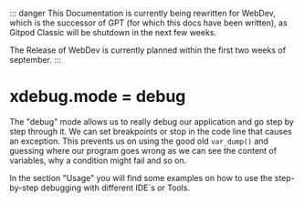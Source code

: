 ::: danger
This Documentation is currently being rewritten for WebDev, which is the successor of GPT (for which this docs have been written), as Gitpod Classic will be shutdown in the next few weeks.

The Release of WebDev is currently planned within the first two weeks of september.
:::

# xdebug.mode = debug

The "debug" mode allows us to really debug our application and go step by step through it. We can set breakpoints or stop in the code line that causes an exception. This prevents us on using the good old `var_dump()` and guessing where our program goes wrong as we can see the content of variables, why a condition might fail and so on.

In the section "Usage" you will find some examples on how to use the step-by-step debugging with different IDE´s or Tools.